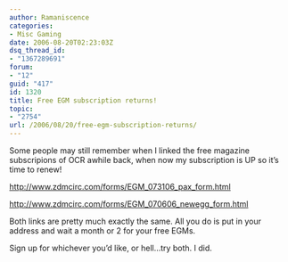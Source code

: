 ```yaml
---
author: Ramaniscence
categories:
- Misc Gaming
date: 2006-08-20T02:23:03Z
dsq_thread_id:
- "1367289691"
forum:
- "12"
guid: "417"
id: 1320
title: Free EGM subscription returns!
topic:
- "2754"
url: /2006/08/20/free-egm-subscription-returns/
---
```


Some people may still remember when I linked the free magazine subscripions of OCR awhile back, when now my subscription is UP so it&#8217;s time to renew!
  
<a href="http://www.zdmcirc.com/forms/EGM_073106_pax_form.html" target="_blank">http://www.zdmcirc.com/forms/EGM_073106_pax_form.html</a>

<a href="http://www.zdmcirc.com/forms/EGM_070606_newegg_form.html" target="_blank">http://www.zdmcirc.com/forms/EGM_070606_newegg_form.html</a>

Both links are pretty much exactly the same. All you do is put in your address and wait a month or 2 for your free EGMs. 

Sign up for whichever you&#8217;d like, or hell&#8230;try both. I did.